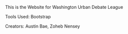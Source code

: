 This is the Website for Washington Urban Debate League

Tools Used:
Bootstrap

Creators: Austin Bae, Zoheb Nensey